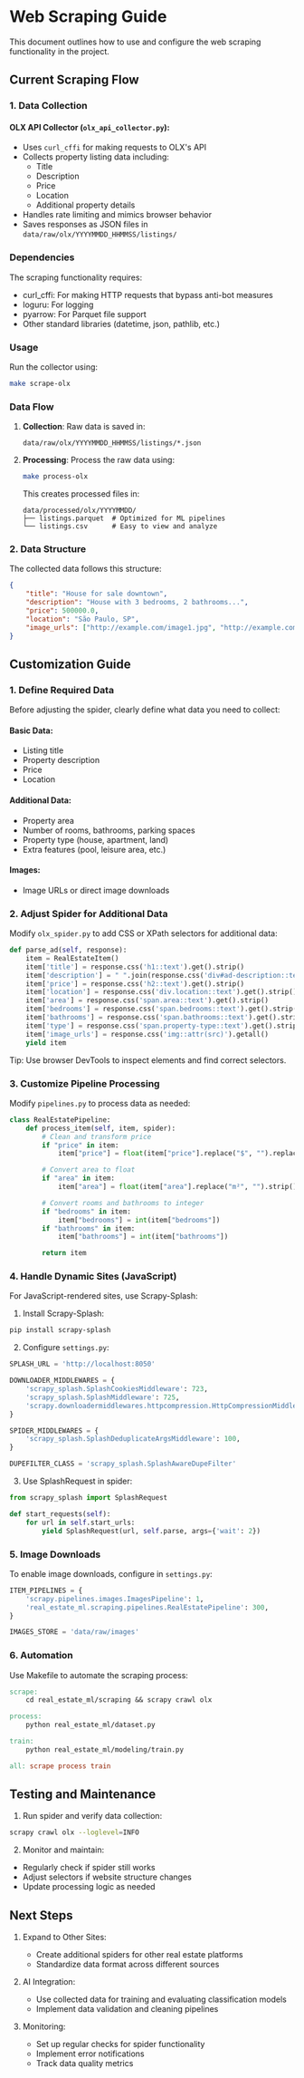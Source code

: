 # Web Scraping Guide

This document outlines how to use and configure the web scraping functionality in the project.

## Current Scraping Flow

### 1. Data Collection
#### OLX API Collector (`olx_api_collector.py`):
- Uses `curl_cffi` for making requests to OLX's API
- Collects property listing data including:
  - Title
  - Description
  - Price
  - Location
  - Additional property details
- Handles rate limiting and mimics browser behavior
- Saves responses as JSON files in `data/raw/olx/YYYYMMDD_HHMMSS/listings/`

### Dependencies
The scraping functionality requires:
- curl_cffi: For making HTTP requests that bypass anti-bot measures
- loguru: For logging
- pyarrow: For Parquet file support
- Other standard libraries (datetime, json, pathlib, etc.)

### Usage
Run the collector using:
```bash
make scrape-olx
```

### Data Flow
1. **Collection**: Raw data is saved in:
   ```
   data/raw/olx/YYYYMMDD_HHMMSS/listings/*.json
   ```

2. **Processing**: Process the raw data using:
   ```bash
   make process-olx
   ```
   This creates processed files in:
   ```
   data/processed/olx/YYYYMMDD/
   ├── listings.parquet  # Optimized for ML pipelines
   └── listings.csv      # Easy to view and analyze
   ```

### 2. Data Structure
The collected data follows this structure:
```json
{
    "title": "House for sale downtown",
    "description": "House with 3 bedrooms, 2 bathrooms...",
    "price": 500000.0,
    "location": "São Paulo, SP",
    "image_urls": ["http://example.com/image1.jpg", "http://example.com/image2.jpg"]
}
```

## Customization Guide

### 1. Define Required Data
Before adjusting the spider, clearly define what data you need to collect:

#### Basic Data:
- Listing title
- Property description
- Price
- Location

#### Additional Data:
- Property area
- Number of rooms, bathrooms, parking spaces
- Property type (house, apartment, land)
- Extra features (pool, leisure area, etc.)

#### Images:
- Image URLs or direct image downloads

### 2. Adjust Spider for Additional Data
Modify `olx_spider.py` to add CSS or XPath selectors for additional data:

```python
def parse_ad(self, response):
    item = RealEstateItem()
    item['title'] = response.css('h1::text').get().strip()
    item['description'] = " ".join(response.css('div#ad-description::text').getall()).strip()
    item['price'] = response.css('h2::text').get().strip()
    item['location'] = response.css('div.location::text').get().strip()
    item['area'] = response.css('span.area::text').get().strip()
    item['bedrooms'] = response.css('span.bedrooms::text').get().strip()
    item['bathrooms'] = response.css('span.bathrooms::text').get().strip()
    item['type'] = response.css('span.property-type::text').get().strip()
    item['image_urls'] = response.css('img::attr(src)').getall()
    yield item
```

Tip: Use browser DevTools to inspect elements and find correct selectors.

### 3. Customize Pipeline Processing
Modify `pipelines.py` to process data as needed:

```python
class RealEstatePipeline:
    def process_item(self, item, spider):
        # Clean and transform price
        if "price" in item:
            item["price"] = float(item["price"].replace("$", "").replace(",", "").strip())

        # Convert area to float
        if "area" in item:
            item["area"] = float(item["area"].replace("m²", "").strip())

        # Convert rooms and bathrooms to integer
        if "bedrooms" in item:
            item["bedrooms"] = int(item["bedrooms"])
        if "bathrooms" in item:
            item["bathrooms"] = int(item["bathrooms"])

        return item
```

### 4. Handle Dynamic Sites (JavaScript)
For JavaScript-rendered sites, use Scrapy-Splash:

1. Install Scrapy-Splash:
```bash
pip install scrapy-splash
```

2. Configure `settings.py`:
```python
SPLASH_URL = 'http://localhost:8050'

DOWNLOADER_MIDDLEWARES = {
    'scrapy_splash.SplashCookiesMiddleware': 723,
    'scrapy_splash.SplashMiddleware': 725,
    'scrapy.downloadermiddlewares.httpcompression.HttpCompressionMiddleware': 810,
}

SPIDER_MIDDLEWARES = {
    'scrapy_splash.SplashDeduplicateArgsMiddleware': 100,
}

DUPEFILTER_CLASS = 'scrapy_splash.SplashAwareDupeFilter'
```

3. Use SplashRequest in spider:
```python
from scrapy_splash import SplashRequest

def start_requests(self):
    for url in self.start_urls:
        yield SplashRequest(url, self.parse, args={'wait': 2})
```

### 5. Image Downloads
To enable image downloads, configure in `settings.py`:

```python
ITEM_PIPELINES = {
    'scrapy.pipelines.images.ImagesPipeline': 1,
    'real_estate_ml.scraping.pipelines.RealEstatePipeline': 300,
}

IMAGES_STORE = 'data/raw/images'
```

### 6. Automation
Use Makefile to automate the scraping process:

```makefile
scrape:
    cd real_estate_ml/scraping && scrapy crawl olx

process:
    python real_estate_ml/dataset.py

train:
    python real_estate_ml/modeling/train.py

all: scrape process train
```

## Testing and Maintenance

1. Run spider and verify data collection:
```bash
scrapy crawl olx --loglevel=INFO
```

2. Monitor and maintain:
- Regularly check if spider still works
- Adjust selectors if website structure changes
- Update processing logic as needed

## Next Steps

1. Expand to Other Sites:
   - Create additional spiders for other real estate platforms
   - Standardize data format across different sources

2. AI Integration:
   - Use collected data for training and evaluating classification models
   - Implement data validation and cleaning pipelines

3. Monitoring:
   - Set up regular checks for spider functionality
   - Implement error notifications
   - Track data quality metrics
